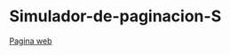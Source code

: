# Simulador-de-paginacion-S
[Pagina web](https://objetosdeaprendizajefccbuap.github.io/Simulador-de-paginacion-S/)
